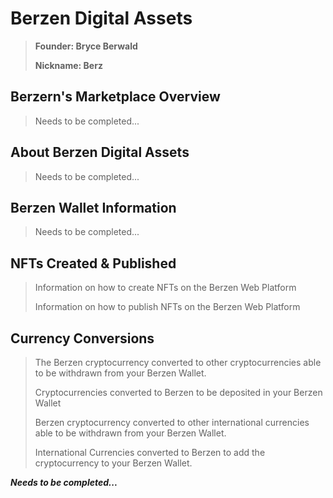 # Berzen Digital Assets

> **Founder: Bryce Berwald**
>
> **Nickname: Berz**

## Berzern's Marketplace Overview
>
> Needs to be completed...
> 

## About Berzen Digital Assets
>
> Needs to be completed...
> 

## Berzen Wallet Information
>
> Needs to be completed...
> 

## NFTs Created & Published
>
> Information on how to create NFTs on the Berzen Web Platform
>
> 
> Information on how to publish NFTs on the Berzen Web Platform
> 

## Currency Conversions
>
> The Berzen cryptocurrency converted to other cryptocurrencies able to be withdrawn from your Berzen Wallet.
>
>
> Cryptocurrencies converted to Berzen to be deposited in your Berzen Wallet
>
>
> Berzen cryptocurrency converted to other international currencies able to be withdrawn from your Berzen Wallet.
>
>
> International Currencies converted to Berzen to add the cryptocurrency to your Berzen Wallet.
> 

***Needs to be completed...***
